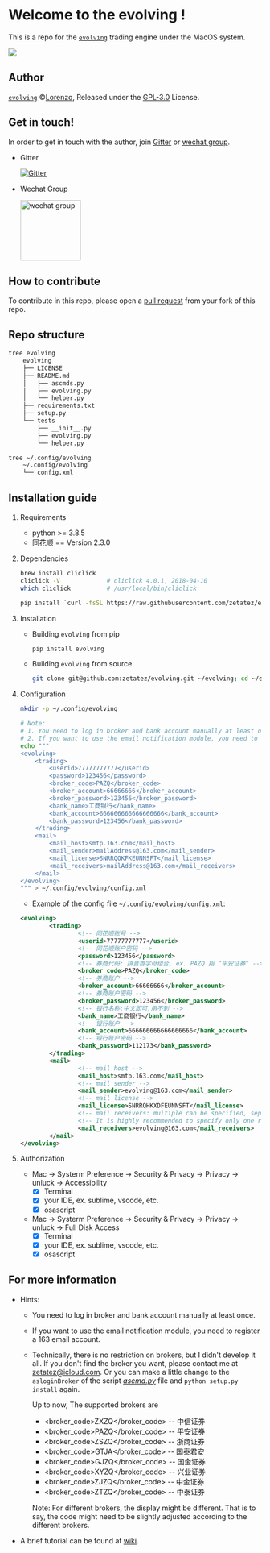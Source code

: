 # Welcome to the evolving !
This is a repo for the [`evolving`](https://github.com/zetatez/evolving) trading engine under the MacOS system.

<img src="http://latex.codecogs.com/gif.latex?S_T=S_0\int_Te^{r(t)}du"/>

## Author
[`evolving`](https://github.com/zetatez/evolving) ©[Lorenzo](https://github.com/zetatez), Released under the [GPL-3.0](./LICENSE) License.

## Get in touch!

In order to get in touch with the author, join [Gitter](https://badges.gitter.im/zetatez-evolving/evolving.svg) or [wechat group](https://raw.githubusercontent.com/zetatez/evolving/main/wechatgroup.jpg).

- Gitter

    [![Gitter](https://badges.gitter.im/zetatez-evolving/evolving.svg)](https://gitter.im/zetatez-evolving/evolving?utm_source=badge&utm_medium=badge&utm_campaign=pr-badge)

- Wechat Group

    <img src="https://raw.githubusercontent.com/zetatez/evolving/main/wechatgroup.jpg" alt="wechat group" width="120" align="top" />

## How to contribute
To contribute in this repo, please open a [pull request](https://help.github.com/articles/using-pull-requests/#fork--pull) from your fork of this repo.

## Repo structure
```bash
tree evolving
    evolving
    ├── LICENSE
    ├── README.md
    │   ├── ascmds.py
    │   ├── evolving.py
    │   └── helper.py
    ├── requirements.txt
    ├── setup.py
    └── tests
        ├── __init__.py
        ├── evolving.py
        └── helper.py

tree ~/.config/evolving
    ~/.config/evolving
    └── config.xml
```

## Installation guide
1. Requirements
    - python >= 3.8.5
    - 同花顺 == Version 2.3.0

2. Dependencies
    ```bash
    brew install cliclick
    cliclick -V             # cliclick 4.0.1, 2018-04-10
    which cliclick          # /usr/local/bin/cliclick

    pip install `curl -fsSL https://raw.githubusercontent.com/zetatez/evolving/main/requirements.txt`
    ```

3. Installation
   - Building `evolving` from pip
       ```bash
       pip install evolving
       ```

   - Building `evolving` from source
       ```bash
       git clone git@github.com:zetatez/evolving.git ~/evolving; cd ~/evolving; python setup.py install; rm -rf ~/evolving
       ```

4. Configuration
    ```bash
    mkdir -p ~/.config/evolving

    # Note: 
    # 1. You need to log in broker and bank account manually at least once.
    # 2. If you want to use the email notification module, you need to register a 163 email account.
    echo """
    <evolving>
        <trading>
            <userid>77777777777</userid>
            <password>123456</password>
            <broker_code>PAZQ</broker_code>
            <broker_account>66666666</broker_account>
            <broker_password>123456</broker_password>
            <bank_name>工商银行</bank_name>
            <bank_account>666666666666666666</bank_account>
            <bank_password>123456</bank_password>
        </trading>
        <mail>
            <mail_host>smtp.163.com</mail_host>
            <mail_sender>mailAddress@163.com</mail_sender>
            <mail_license>SNRRQOKFKEUNNSFT</mail_license>
            <mail_receivers>mailAddress@163.com</mail_receivers>
        </mail>
    </evolving>
    """ > ~/.config/evolving/config.xml
    ```

    - Example of the config file `~/.config/evolving/config.xml`:
    ```xml
    <evolving>
            <trading>
                    <!-- 同花顺账号 -->
                    <userid>77777777777</userid>
                    <!-- 同花顺账户密码 -->
                    <password>123456</password>
                    <!-- 券商代码: 拼音首字母组合, ex. PAZQ 指 “平安证券” -->
                    <broker_code>PAZQ</broker_code>
                    <!-- 券商账户 -->
                    <broker_account>66666666</broker_account>
                    <!-- 券商账户密码 -->
                    <broker_password>123456</broker_password>
                    <!-- 银行名称:中文即可,用不到 -->
                    <bank_name>工商银行</bank_name>
                    <!-- 银行账户 -->
                    <bank_account>666666666666666666</bank_account>
                    <!-- 银行账户密码 -->
                    <bank_password>112173</bank_password>
            </trading>
            <mail>
                    <!-- mail host -->
                    <mail_host>smtp.163.com</mail_host>
                    <!-- mail sender -->
                    <mail_sender>evolving@163.com</mail_sender>
                    <!-- mail license -->
                    <mail_license>SNRRQHKXDFEUNNSFT</mail_license>
                    <!-- mail receivers: multiple can be specified, separated by ';' -->
                    <!-- It is highly recommended to specify only one recevier, and same with mail_sender -->
                    <mail_receivers>evolving@163.com</mail_receivers>
            </mail>
    </evolving>
    ```

1. Authorization
    - Mac -> Systerm Preference -> Security & Privacy -> Privacy -> unluck -> Accessibility
        - [x] Terminal
        - [x] your IDE, ex. sublime, vscode, etc.
        - [x] osascript
    - Mac -> Systerm Preference -> Security & Privacy -> Privacy -> unluck -> Full Disk Access
        - [x] Terminal
        - [x] your IDE, ex. sublime, vscode, etc.
        - [x] osascript

## For more information
- Hints:
    - You need to log in broker and bank account manually at least once.
    - If you want to use the email notification module, you need to register a 163 email account.
    - Technically, there is no restriction on brokers, but I didn't develop it all. If you don't find the broker you want, please contact me at zetatez@icloud.com.
        Or you can make a little change to the `asloginBroker` of the script [*ascmd.py*](https://github.com/zetatez/evolving/blob/main/evolving/ascmds.py) file and `python setup.py install` again.
        
        Up to now, The supported brokers are
        - <broker_code>ZXZQ</broker_code>       -- 中信证券
        - <broker_code>PAZQ</broker_code>       -- 平安证券
        - <broker_code>ZSZQ</broker_code>       -- 浙商证券					    
        - <broker_code>GTJA</broker_code>       -- 国泰君安
        - <broker_code>GJZQ</broker_code>       -- 国金证券
        - <broker_code>XYZQ</broker_code>       -- 兴业证券
        - <broker_code>ZJZQ</broker_code>       -- 中金证券
        - <broker_code>ZTZQ</broker_code>       -- 中泰证券

        Note: For different brokers, the display might be different. That is to say, the code might need to be slightly adjusted according to the different brokers.

- A brief tutorial can be found at [wiki](https://github.com/zetatez/evolving/wiki).

